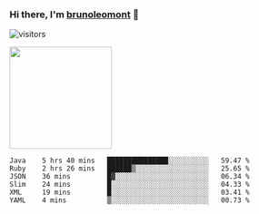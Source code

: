 ### Hi there, I'm [brunoleomont](https://www.linkedin.com/in/brunoleomont/) 👋

![visitors](https://visitor-badge.glitch.me/badge?page_id=page.id)

<img height="180em" src="https://github-readme-stats.vercel.app/api?username=brunoleomont&show_icons=true&hide_border=true&&count_private=true&include_all_commits=true" />

<!--START_SECTION:waka-->

```text
Java    5 hrs 40 mins   ███████████████░░░░░░░░░░   59.47 %
Ruby    2 hrs 26 mins   ██████▒░░░░░░░░░░░░░░░░░░   25.65 %
JSON    36 mins         █▓░░░░░░░░░░░░░░░░░░░░░░░   06.34 %
Slim    24 mins         █░░░░░░░░░░░░░░░░░░░░░░░░   04.33 %
XML     19 mins         █░░░░░░░░░░░░░░░░░░░░░░░░   03.41 %
YAML    4 mins          ▒░░░░░░░░░░░░░░░░░░░░░░░░   00.73 %
```

<!--END_SECTION:waka-->

<!--
**brunoleomont/brunoleomont** is a ✨ _special_ ✨ repository because its `README.md` (this file) appears on your GitHub profile.

Here are some ideas to get you started:

- 🔭 I’m currently working on ...
- 🌱 I’m currently learning ...
- 👯 I’m looking to collaborate on ...
- 🤔 I’m looking for help with ...
- 💬 Ask me about ...
- 📫 How to reach me: ...
- 😄 Pronouns: ...
- ⚡ Fun fact: ...
-->
